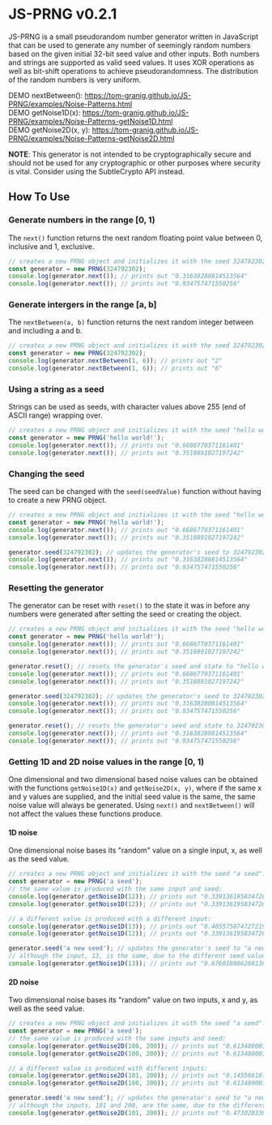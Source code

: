 # JS-PRNG v0.2.1
JS-PRNG is a small pseudorandom number generator written in JavaScript that can be used to generate any number of seemingly random numbers based on the given initial 32-bit seed value and other inputs. Both numbers and strings are supported as valid seed values. It uses XOR operations as well as bit-shift operations to achieve pseudorandomness. The distribution of the random numbers is very uniform.

DEMO nextBetween(): https://tom-granig.github.io/JS-PRNG/examples/Noise-Patterns.html<br>
DEMO getNoise1D(x): https://tom-granig.github.io/JS-PRNG/examples/Noise-Patterns-getNoise1D.html<br>
DEMO getNoise2D(x, y): https://tom-granig.github.io/JS-PRNG/examples/Noise-Patterns-getNoise2D.html<br>

**NOTE**: This generator is not intended to be cryptographically secure and should not be used for any cryptographic or other purposes where security is vital. Consider using the SubtleCrypto API instead. 

## How To Use
### Generate numbers in the range [0, 1)
The `next()` function returns the next random floating point value between 0, inclusive and 1, exclusive.
```javascript
// creates a new PRNG object and initializes it with the seed 324792302:
const generator = new PRNG(324792302); 
console.log(generator.next()); // prints out "0.31638280814513564"
console.log(generator.next()); // prints out "0.934757471550256"
```
### Generate intergers in the range [a, b]
The `nextBetween(a, b)` function returns the next random integer between and including a and b.
```javascript
// creates a new PRNG object and initializes it with the seed 324792302:
const generator = new PRNG(324792302);
console.log(generator.nextBetween(1, 6)); // prints out "2"
console.log(generator.nextBetween(1, 6)); // prints out "6"
```

### Using a string as a seed
Strings can be used as seeds, with character values above 255 (end of ASCII range) wrapping over.
```javascript
// creates a new PRNG object and initializes it with the seed "hello world!":
const generator = new PRNG('hello world!');
console.log(generator.next()); // prints out "0.6686770371161401"
console.log(generator.next()); // prints out "0.3518891027197242"
```
### Changing the seed
The seed can be changed with the `seed(seedValue)` function without having to create a new PRNG object.
```javascript
// creates a new PRNG object and initializes it with the seed "hello world!":
const generator = new PRNG('hello world!');
console.log(generator.next()); // prints out "0.6686770371161401"
console.log(generator.next()); // prints out "0.3518891027197242"

generator.seed(324792302); // updates the generator's seed to 324792302
console.log(generator.next()); // prints out "0.31638280814513564"
console.log(generator.next()); // prints out "0.934757471550256"
```
### Resetting the generator
The generator can be reset with `reset()` to the state it was in before any numbers were generated after setting the seed or creating the object.
```javascript
// creates a new PRNG object and initializes it with the seed "hello world!":
const generator = new PRNG('hello world!');
console.log(generator.next()); // prints out "0.6686770371161401"
console.log(generator.next()); // prints out "0.3518891027197242"

generator.reset(); // resets the generator's seed and state to "hello world!"
console.log(generator.next()); // prints out "0.6686770371161401"
console.log(generator.next()); // prints out "0.3518891027197242"

generator.seed(324792302); // updates the generator's seed to 324792302
console.log(generator.next()); // prints out "0.31638280814513564"
console.log(generator.next()); // prints out "0.934757471550256"

generator.reset(); // resets the generator's seed and state to 324792302
console.log(generator.next()); // prints out "0.31638280814513564"
console.log(generator.next()); // prints out "0.934757471550256"
```

### Getting 1D and 2D noise values in the range [0, 1)
One dimensional and two dimensional based noise values can be obtained with the functions `getNoise1D(x)` and `getNoise2D(x, y)`, where if the same x and y values are supplied, and the initial seed value is the same, the same noise value will always be generated. Using `next()` and `nextBetween()` will not affect the values these functions produce.

#### 1D noise
One dimensional noise bases its "random" value on a single input, x, as well as the seed value.
```javascript
// creates a new PRNG object and initializes it with the seed "a seed":
const generator = new PRNG('a seed');
// the same value is produced with the same input and seed:
console.log(generator.getNoise1D(12)); // prints out "0.3391361958347261"
console.log(generator.getNoise1D(12)); // prints out "0.3391361958347261"

// a different value is produced with a different input:
console.log(generator.getNoise1D(13)); // prints out "0.40557587472721934"
console.log(generator.getNoise1D(12)); // prints out "0.3391361958347261"

generator.seed('a new seed'); // updates the generator's seed to "a new seed"
// although the input, 13, is the same, due to the different seed value, a different value is generated:
console.log(generator.getNoise1D(13)); // prints out "0.6760188862681389"

```

#### 2D noise
Two dimensional noise bases its "random" value on two inputs, x and y, as well as the seed value.
```javascript
// creates a new PRNG object and initializes it with the seed "a seed":
const generator = new PRNG('a seed');
// the same value is produced with the same inputs and seed:
console.log(generator.getNoise2D(100, 200)); // prints out "0.6134800035506487"
console.log(generator.getNoise2D(100, 200)); // prints out "0.6134800035506487"

// a different value is produced with different inputs:
console.log(generator.getNoise2D(101, 200)); // prints out "0.14556610770523548"
console.log(generator.getNoise2D(100, 200)); // prints out "0.6134800035506487"

generator.seed('a new seed'); // updates the generator's seed to "a new seed"
// although the inputs, 101 and 200, are the same, due to the different seed value, a different value is generated:
console.log(generator.getNoise2D(101, 200)); // prints out "0.4730283385142684"

```
